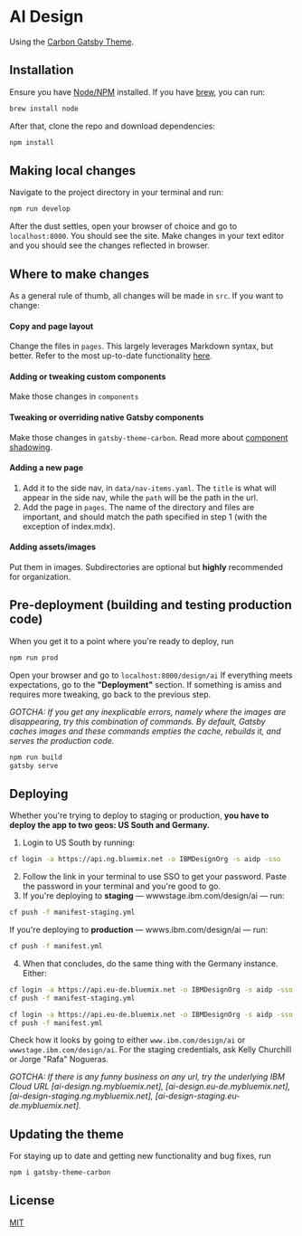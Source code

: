# AI Design

Using the [Carbon Gatsby Theme](#).

## Installation

Ensure you have [Node/NPM](https://nodejs.org/en/download/) installed. If you have [brew](), you can run:

```bash
brew install node
```

After that, clone the repo and download dependencies:

```bash
npm install
```

## Making local changes

Navigate to the project directory in your terminal and run:

```bash
npm run develop
```

After the dust settles, open your browser of choice and go to `localhost:8000`. You should see the site. Make changes in your text editor and you should see the changes reflected in browser.

## Where to make changes

As a general rule of thumb, all changes will be made in `src`. If you want to change:

#### Copy and page layout
Change the files in `pages`. This largely leverages Markdown syntax, but better. Refer to the most up-to-date functionality [here](https://gatsby-theme-carbon.now.sh/).

#### Adding or tweaking custom components
Make those changes in `components`

#### Tweaking or overriding native Gatsby components
Make those changes in `gatsby-theme-carbon`. Read more about [component shadowing](https://gatsby-theme-carbon.now.sh/guides/shadowing).

#### Adding a new page

1. Add it to the side nav, in `data/nav-items.yaml`. The `title` is what will appear in the side nav, while the `path` will be the path in the url.
2. Add the page in `pages`. The name of the directory and files are important, and should match the path specified in step 1 (with the exception of index.mdx).

#### Adding assets/images
Put them in images. Subdirectories are optional but **highly** recommended for organization.

## Pre-deployment (building and testing production code)

When you get it to a point where you're ready to deploy, run

```bash
npm run prod
```
Open your browser and go to `localhost:8000/design/ai` If everything meets expectations, go to the **"Deployment"** section. If something is amiss and requires more tweaking, go back to the previous step.

*GOTCHA: If you get any inexplicable errors, namely where the images are disappearing, try this combination of commands. By default, Gatsby caches images and these commands empties the cache, rebuilds it, and serves the production code.*

```bash
npm run build
gatsby serve
```

## Deploying

Whether you're trying to deploy to staging or production, **you have to deploy the app to two geos: US South and Germany.**

1. Login to US South by running:

```bash
cf login -a https://api.ng.bluemix.net -o IBMDesignOrg -s aidp -sso
```

2. Follow the link in your terminal to use SSO to get your password. Paste the password in your terminal and you're good to go.
3. If you're deploying to **staging** — wwwstage.ibm.com/design/ai — run:

```bash
cf push -f manifest-staging.yml
```

If you're deploying to **production** — wwws.ibm.com/design/ai — run:

```bash
cf push -f manifest.yml
```

4. When that concludes, do the same thing with the Germany instance. Either:

```bash
cf login -a https://api.eu-de.bluemix.net -o IBMDesignOrg -s aidp -sso
cf push -f manifest-staging.yml
```

```bash
cf login -a https://api.eu-de.bluemix.net -o IBMDesignOrg -s aidp -sso
cf push -f manifest.yml
```

Check how it looks by going to either `www.ibm.com/design/ai` or `wwwstage.ibm.com/design/ai`. For the staging credentials, ask Kelly Churchill or Jorge "Rafa" Nogueras.

*GOTCHA: If there is any funny business on any url, try the underlying IBM Cloud URL [ai-design.ng.mybluemix.net], [ai-design.eu-de.mybluemix.net], [ai-design-staging.ng.mybluemix.net], [ai-design-staging.eu-de.mybluemix.net].*

## Updating the theme
For staying up to date and getting new functionality and bug fixes, run

```bash
npm i gatsby-theme-carbon
```

## License
[MIT](https://choosealicense.com/licenses/mit/)
